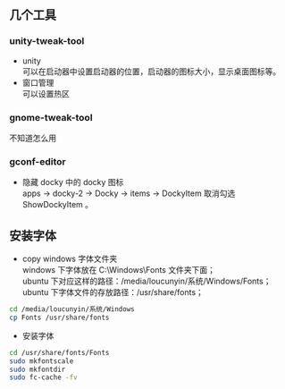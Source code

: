 ## 几个工具
### unity-tweak-tool
- unity  
可以在启动器中设置启动器的位置，启动器的图标大小，显示桌面图标等。
- 窗口管理  
可以设置热区

### gnome-tweak-tool
不知道怎么用

### gconf-editor
- 隐藏 docky 中的 docky 图标  
apps -> docky-2 -> Docky -> items -> DockyItem 取消勾选 ShowDockyItem 。  

## 安装字体
- copy windows 字体文件夹  
windows 下字体放在 C:\\Windows\\Fonts 文件夹下面；  
ubuntu 下对应这样的路径：/media/loucunyin/系统/Windows/Fonts；  
ubuntu 下字体文件的存放路径：/usr/share/fonts；
```bash
cd /media/loucunyin/系统/Windows
cp Fonts /usr/share/fonts
```
- 安装字体
```bash
cd /usr/share/fonts/Fonts
sudo mkfontscale
sudo mkfontdir
sudo fc-cache -fv
```
